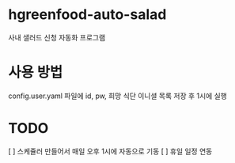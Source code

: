 # hgreenfood-auto-salad
사내 샐러드 신청 자동화 프로그램

# 사용 방법

config.user.yaml 파일에
id, pw, 희망 식단 이니셜 목록 저장 후 1시에 실행

# TODO
[ ] 스케쥴러 만들어서 매일 오후 1시에 자동으로 기동
[ ] 휴일 일정 연동
